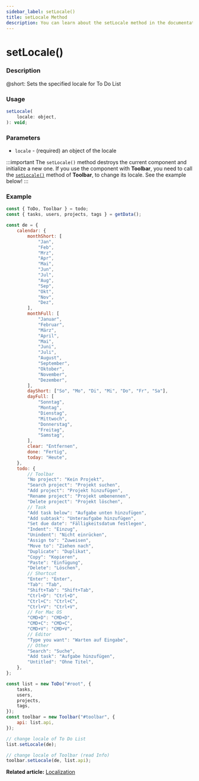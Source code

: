 ```yaml
---
sidebar_label: setLocale()
title: setLocale Method
description: You can learn about the setLocale method in the documentation of the DHTMLX JavaScript To Do List library. Browse developer guides and API reference, try out code examples and live demos, and download a free 30-day evaluation version of DHTMLX To Do List.
---
```


# setLocale()

### Description

@short: Sets the specified locale for To Do List

### Usage

~~~js
setLocale(
    locale: object,
): void;
~~~

### Parameters

- `locale` - (required) an object of the locale

:::important
The `setLocale()` method destroys the current component and initialize a new one. If you use the component with **Toolbar**, you need to call the [`setLocale()`](api/toolbar_api/methods/setlocale_method.md) method of **Toolbar**, to change its locale. See the example below!
:::

### Example

~~~js {97-98,100-102}
const { ToDo, Toolbar } = todo;
const { tasks, users, projects, tags } = getData();

const de = {
	calendar: {
		monthShort: [
			"Jan",
			"Feb",
			"Mrz",
			"Apr",
			"Mai",
			"Jun",
			"Jul",
			"Aug",
			"Sep",
			"Okt",
			"Nov",
			"Dez",
		],
		monthFull: [
			"Januar",
			"Februar",
			"März",
			"April",
			"Mai",
			"Juni",
			"Juli",
			"August",
			"September",
			"Oktober",
			"November",
			"Dezember",
		],
		dayShort: ["So", "Mo", "Di", "Mi", "Do", "Fr", "Sa"],
		dayFull: [
			"Sonntag",
			"Montag",
			"Dienstag",
			"Mittwoch",
			"Donnerstag",
			"Freitag",
			"Samstag",
		],
		clear: "Entfernen",
		done: "Fertig",
		today: "Heute",
	},
	todo: {
		// Toolbar
		"No project": "Kein Projekt",
		"Search project": "Projekt suchen",
		"Add project": "Projekt hinzufügen",
		"Rename project": "Projekt umbenennen",
		"Delete project": "Projekt löschen",
		// Task
		"Add task below": "Aufgabe unten hinzufügen",
		"Add subtask": "Unteraufgabe hinzufügen",
		"Set due date": "Fälligkeitsdatum festlegen",
		"Indent": "Einzug",
		"Unindent": "Nicht einrücken",
		"Assign to": "Zuweisen",
		"Move to": "Ziehen nach",
		"Duplicate": "Duplikat",
		"Copy": "Kopieren",
		"Paste": "Einfügung",
		"Delete": "Löschen",
		// Shortcut
		"Enter": "Enter",
		"Tab": "Tab",
		"Shift+Tab": "Shift+Tab",
		"Ctrl+D": "Ctrl+D",
		"Ctrl+C": "Ctrl+C",
		"Ctrl+V": "Ctrl+V",
		// For Mac OS
		"CMD+D": "CMD+D",
		"CMD+C": "CMD+C",
		"CMD+V": "CMD+V",
		// Editor
		"Type you want": "Warten auf Eingabe",
		// Other
		"Search": "Suche",
		"Add task": "Aufgabe hinzufügen",
		"Untitled": "Ohne Titel",
	},
};

const list = new ToDo("#root", {
    tasks,
    users,
    projects,
    tags,
});
const toolbar = new Toolbar("#toolbar", {
    api: list.api,
});

// change locale of To Do List
list.setLocale(de);

// change locale of Toolbar (read Info)
toolbar.setLocale(de, list.api);
~~~

**Related article:** [Localization](guides/localization.md)